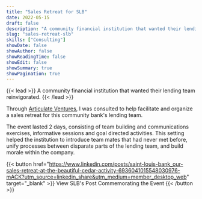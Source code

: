```yaml
---
title: "Sales Retreat for SLB"
date: 2022-05-15
draft: false
description: "A community financial institution that wanted their lending team reinvigorated"
slug: "sales-retreat-slb"
skills: ["Consulting"]
showDate: false
showAuthor: false
showReadingTime: false
showEdit: false
showSummary: true
showPagination: true
---
```


{{< lead >}}
A community financial institution that wanted their lending team reinvigorated.
{{< /lead >}}

Through [Articulate Ventures](https://www.articulate.ventures/), I was consulted to help facilitate and organize a sales retreat for this community bank's lending team. 

The event lasted 2 days, consisting of team building and communications exercises, informative sessions and goal directed activities. This setting helped the institution to introduce team mates that had never met before, unify processes between disparate parts of the lending team, and build morale within the company. 

{{< button href="https://www.linkedin.com/posts/saint-louis-bank_our-sales-retreat-at-the-beautiful-cedar-activity-6936041015548030976-mACK?utm_source=linkedin_share&utm_medium=member_desktop_web" target="_blank" >}}
View SLB's Post Commemorating the Event
{{< /button >}}